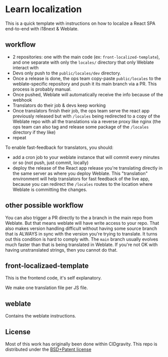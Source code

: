 # Learn localization

This is a quick template with instructions on how to localize a React SPA end-to-end with i18next & Weblate.

## workflow

- 2 repositories: one with the main code (ex: `front-localized-template`), and one separate with only the `locales/` directory that only Weblate interact with
- Devs only push to the `public/locales/dev` directory.
- Once a release is done, the ops team copy-paste `public/locales` to the weblate-specific repository and push it its main branch via a PR. This process is probably manual.
- Once pushed, Weblate will automatically receive the info because of the webhook
- Translators do their job & devs keep working
- Once translators finish their job, the ops team serve the react app previously released but with `/locales` being redirected to a copy of the Weblate repo with all the translations via a reverse proxy like nginx (the ops team can also tag and release some package of the `/locales` directory if they like)
- repeat

To enable fast-feedback for translators, you should:
- add a cron job to your weblate instance that will commit every minutes or so (not push, just commit, locally)
- deploy the release of the React app release you're translating directly in the same server as where you deploy Weblate. This "translation" environment will help translators for fast feedback of the live app, because you can redirect the `/locales` routes to the location where Weblate is committing the changes.

## other possible workflow

You can also trigger a PR directly to the a branch in the main repo from Weblate.
But that means weblate will have write access to your repo.
That also makes version handling difficult without having some source branch that is ALWAYS in sync with the version you're trying to translate.
It turns out this condition is hard to comply with. The `main` branch usually evolves much faster than that is being translated in Weblate.
If you're not OK with having unstranslated strings, then you cannot do that.


## front-localizaed-template

This is the frontend code, it's self explanatory.

We make one translation file per JS file.

## weblate

Contains the weblate instructions.

## License

Most of this work has originally been done within CIDgravity.
This repo is distributed under the [BSD+Patent license](https://opensource.org/licenses/BSDplusPatent)

